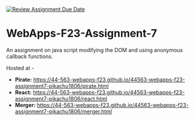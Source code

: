 [![Review Assignment Due Date](https://classroom.github.com/assets/deadline-readme-button-24ddc0f5d75046c5622901739e7c5dd533143b0c8e959d652212380cedb1ea36.svg)](https://classroom.github.com/a/Kv-XePEp)

# WebApps-F23-Assignment-7

An assignment on java script modifying the DOM and using anonymous callback functions.


Hosted at -
- **Pirate:** https://44-563-webapps-f23.github.io/44563-webapps-f23-assignment7-pikachu1806/pirate.html
- **React:**  https://44-563-webapps-f23.github.io/44563-webapps-f23-assignment7-pikachu1806/react.html
- **Merger:**  https://44-563-webapps-f23.github.io/44563-webapps-f23-assignment7-pikachu1806/merger.html
